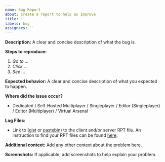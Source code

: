 ```yaml
---
name: Bug Report
about: Create a report to help us improve
title: ''
labels: bug
assignees: ''
---
```


<!--
🚨🚨🚨🚨🚨🚨🚨🚨🚨🚨

Before reporting make sure your issue is with the TMF mission framework, not with other mods or scripts.
Remember tha Bug Reports aren't feature requests, if you desire something to be added to TMF make a Feature Request not a Bug Report!
-->

**Description:**
A clear and concise description of what the bug is.

**Steps to reproduce:**
1. _Go to ..._
2. _Click ..._
3. _See ..._

**Expected behavior:**
A clear and concise description of what you expected to happen.

**Where did the issue occur?**
- Dedicated / Self-Hosted Multiplayer / Singleplayer / Editor (Singleplayer) / Editor (Multiplayer) / Virtual Arsenal

**Log Files:**
- Link to ([gist](https://gist.github.com) or [pastebin](http://pastebin.com)) to the client and/or server RPT file. An instruction to find your RPT files can be found [here](https://community.bistudio.com/wiki/Crash_Files#Arma_3).

**Additional context:**
Add any other context about the problem here.

**Screenshots:**
If applicable, add screenshots to help explain your problem.
